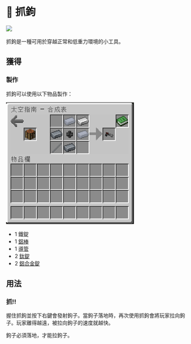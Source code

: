 # 🎲 抓鉤

![](https://camo.githubusercontent.com/0134f748a345852cc4c1c5dd854c8f91c4d433176f0b944648a3aeb61eb6460f/68747470733a2f2f692e696d6775722e636f6d2f776c68504e70322e676966)

抓鉤是一種可用於穿越正常和低重力環境的小工具。

## 獲得

### 製作

抓鉤可以使用以下物品製作：

![](<../.gitbook/assets/image (220) (1) (1) (1).png>)

* 1 鐵錠
* 1 [鋁棒](Aluminium-Rod.md)
* 1 [導管](Conduit.md)
* 2 [鈦錠](Titanium-Ingot.md)
* 2 [鋁合金錠](aluminium-alloy-ingot.md)

## 用法

### 抓!!

握住抓鉤並按下右鍵會發射鉤子。當鉤子落地時，再次使用抓鉤會將玩家拉向鉤子。玩家離得越遠，被拉向鉤子的速度就越快。

鉤子必須落地，才能拉鉤子。
